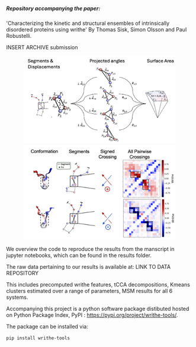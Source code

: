 

##### Repository accompanying the paper:

'Characterizing the kinetic and structural ensembles of intrinsically disordered proteins using writhe' By Thomas Sisk, Simon Olsson and Paul Robustelli.

INSERT ARCHIVE submission

<p align="center">
  <img src="./images/visualize_writhe.png" width="410"/>
  <img src="./images/writhe_asyn.png" width="410"/>
</p>


We overview the code to reproduce the results from the manscript in jupyter notebooks, which can be found in the results folder. 


The raw data pertaining to our results is available at: LINK TO DATA REPOSITORY

This includes precomputed writhe features, tCCA decompositions, Kmeans clusters estimated over a range of parameters, MSM results for all 6 systems.

Accompanying this project is a python software package distibuted hosted on Python Package Index, PyPI : https://pypi.org/project/writhe-tools/.

The package can be installed via:

```bash
pip install writhe-tools
```

